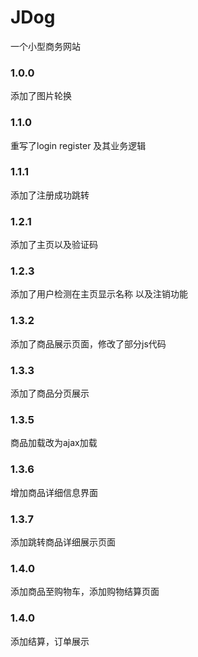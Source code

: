 # JDog
一个小型商务网站

### 1.0.0
添加了图片轮换      
### 1.1.0
重写了login register 及其业务逻辑
### 1.1.1 
添加了注册成功跳转        
### 1.2.1     
添加了主页以及验证码
### 1.2.3
添加了用户检测在主页显示名称 以及注销功能
### 1.3.2
添加了商品展示页面，修改了部分js代码
### 1.3.3
添加了商品分页展示
### 1.3.5
商品加载改为ajax加载
### 1.3.6
增加商品详细信息界面
### 1.3.7
添加跳转商品详细展示页面
### 1.4.0
添加商品至购物车，添加购物结算页面
### 1.4.0
添加结算，订单展示
